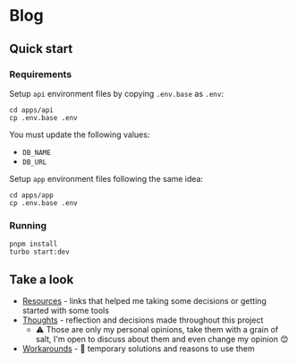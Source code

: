 # Blog

## Quick start

### Requirements

Setup `api` environment files by copying `.env.base` as `.env`:

```
cd apps/api
cp .env.base .env
```

You must update the following values:

- `DB_NAME`
- `DB_URL`

Setup `app` environment files following the same idea:

```
cd apps/app
cp .env.base .env
```

### Running

```
pnpm install
turbo start:dev
```

## Take a look

- [Resources](./docs/resources.md) - links that helped me taking some decisions or getting started with some tools
- [Thoughts](./docs/thoughts/) - reflection and decisions made throughout this project
  - ⚠️ Those are only my personal opinions, take them with a grain of salt, I'm open to discuss about them and even change my opinion 😊
- [Workarounds](./docs/workarounds.md) - 🚧 temporary solutions and reasons to use them
